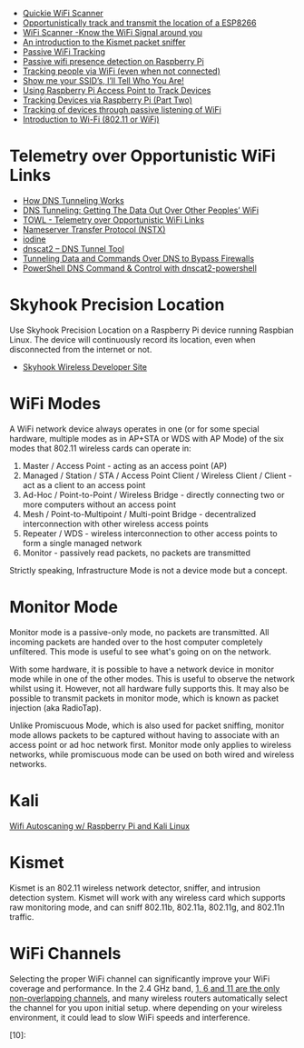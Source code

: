 * [Quickie WiFi Scanner](http://hackaday.com/2016/02/24/quickie-wifi-scanner/)
* [Opportunistically track and transmit the location of a ESP8266](https://github.com/dancudds/esp8266locationtracker)
* [WiFi Scanner -Know the WiFi Signal around you](http://www.seeedstudio.com/recipe/219-wifi-scanner-know-the-wifi-signal-around-you.html)
* [An introduction to the Kismet packet sniffer](https://www.linux.com/news/introduction-kismet-packet-sniffer)
* [Passive WiFi Tracking](http://edwardkeeble.com/2014/02/passive-wifi-tracking/)
* [Passive wifi presence detection on Raspberry Pi](http://umm.io/blog/passive-wifi-tracking.html)
* [Tracking people via WiFi (even when not connected)](https://www.crc.id.au/tracking-people-via-wifi-even-when-not-connected/)
* [Show me your SSID’s, I’ll Tell Who You Are!](https://blog.rootshell.be/2012/01/12/show-me-your-ssids-ill-tell-who-you-are/)
* [Using Raspberry Pi Access Point to Track Devices](https://www.yetanotherblog.com/2014/03/25/using-raspberry-pi-access-point-to-track-devices/)
* [Tracking Devices via Raspberry Pi (Part Two)](https://www.yetanotherblog.com/2014/03/25/tracking-devices-via-raspberry-pi-part-two/)
* [Tracking of devices through passive listening of WiFi](http://developers-club.com/posts/252831/)
* [Introduction to Wi-Fi (802.11 or WiFi)](http://ccm.net/contents/802-introduction-to-wi-fi-802-11-or-wifi)


# Telemetry over Opportunistic WiFi Links
* [How DNS Tunneling Works](http://inside-out.xyz/technology/how-dns-tunneling-works.html)
* [DNS Tunneling: Getting The Data Out Over Other Peoples’ WiFi](http://hackaday.com/2016/08/07/getting-the-data-out-over-other-peoples-wifi/)
* [TOWL - Telemetry over Opportunistic WiFi Links](http://www.phreakmonkey.com/2016/08/towl-telemetry-over-opportunistic-wifi.html)
* [Nameserver Transfer Protocol (NSTX)](http://thomer.com/howtos/nstx.html)
* [iodine](http://code.kryo.se/iodine/)
* [dnscat2 – DNS Tunnel Tool](http://www.darknet.org.uk/2016/01/dnscat2-dns-tunnel-tool/)
* [Tunneling Data and Commands Over DNS to Bypass Firewalls](https://zeltser.com/c2-dns-tunneling/)
* [PowerShell DNS Command & Control with dnscat2-powershell](http://www.blackhillsinfosec.com/?p=5578)

# Skyhook Precision Location
Use Skyhook Precision Location on a Raspberry Pi device running Raspbian Linux.
The device will continuously record its location, even when disconnected from the internet or not.

* [Skyhook Wireless Developer Site](http://www.skyhookwireless.com/developers)

# WiFi Modes
A WiFi network device always operates in one (or for some special hardware,
multiple modes as in AP+STA or WDS with AP Mode) of the six modes that 802.11 wireless cards can operate in:

1. Master / Access Point - acting as an access point (AP)
1. Managed / Station / STA / Access Point Client / Wireless Client / Client - act as a client to an access point
1. Ad-Hoc / Point-to-Point / Wireless Bridge - directly connecting two or more computers without an access point
1. Mesh / Point-to-Multipoint / Multi-point Bridge - decentralized interconnection with other wireless access points
1. Repeater / WDS - wireless interconnection to other access points to form a single managed network
1. Monitor - passively read packets, no packets are transmitted

Strictly speaking, Infrastructure Mode is not a device mode but a concept.

# Monitor Mode
Monitor mode is a passive-only mode, no packets are transmitted. All incoming packets are handed over to the host computer completely unfiltered. This mode is useful to see what's going on on the network.

With some hardware, it is possible to have a network device in monitor mode while in one of the other modes. This is useful to observe the network whilst using it. However, not all hardware fully supports this. It may also be possible to transmit packets in monitor mode, which is known as packet injection (aka RadioTap).

Unlike Promiscuous Mode, which is also used for packet sniffing, monitor mode allows packets to be captured without having to associate with an access point or ad hoc network first. Monitor mode only applies to wireless networks, while promiscuous mode can be used on both wired and wireless networks.

# Kali
[Wifi Autoscaning w/ Raspberry Pi and Kali Linux](http://cdf123x.blogspot.com/2013/04/wifi-autoscaning-w-raspberry-pi-and.html)

# Kismet
Kismet is an 802.11 wireless network detector, sniffer, and intrusion detection system.
Kismet will work with any wireless card which supports raw monitoring mode,
and can sniff 802.11b, 802.11a, 802.11g, and 802.11n traffic.

# WiFi Channels
Selecting the proper WiFi channel can significantly improve your WiFi coverage and performance.
In the 2.4 GHz band, [1, 6 and 11 are the only non-overlapping channels][01],
and many wireless routers automatically select the channel for you upon initial setup.
where depending on your wireless environment,
it could lead to slow WiFi speeds and interference.



[01]:http://www.extremetech.com/computing/179344-how-to-boost-your-wifi-speed-by-choosing-the-right-channel
[02]:
[03]:
[04]:
[05]:
[06]:
[07]:
[08]:
[09]:
[10]:
